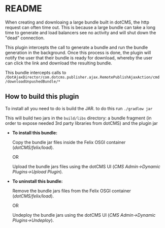 # README

When creating and downloaing a large bundle built in dotCMS, the http request can often time out.  This is because a large bundle can take a long time to generate and load balancers see no activity and will shut down the "dead" connection.

This plugin intercepts the call to generate a bundle and run the bundle generation in the background.  Once this process is done, the plugin will notify the user that their bundle is ready for download, whereby the user can click the link and download the resulting bundle.

This bundle intercepts calls to 
`/DotAjaxDirector/com.dotcms.publisher.ajax.RemotePublishAjaxAction/cmd/downloadUnpushedBundle/*`


## How to build this plugin

To install all you need to do is build the JAR. to do this run
`./gradlew jar`

This will build two jars in the `build/libs` directory: a bundle fragment (in order to expose needed 3rd party libraries from dotCMS) and the plugin jar 

* **To install this bundle:**

    Copy the bundle jar files inside the Felix OSGI container (*dotCMS/felix/load*).
        
    OR
        
    Upload the bundle jars files using the dotCMS UI (*CMS Admin->Dynamic Plugins->Upload Plugin*).

* **To uninstall this bundle:**
    
    Remove the bundle jars files from the Felix OSGI container (*dotCMS/felix/load*).

    OR

    Undeploy the bundle jars using the dotCMS UI (*CMS Admin->Dynamic Plugins->Undeploy*).
